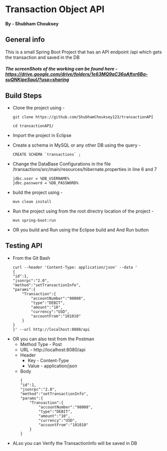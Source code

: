 
# Transaction Object API  
#### By - Shubham Chouksey

## General info
This is a small Spring Boot Project that has an API endpoint /api which gets the transaction and saved in the DB
##### The screenShots of the working can be found here - https://drive.google.com/drive/folders/1e63MQ9aC36oAftxr6Ba-suQNKipeSquU?usp=sharing 


## Build Steps
* Clone the project using -
    ```shell script
    git clone https://github.com/ShubhamChouksey123/transactionAPI
    ```
    ```shell script
    cd transactionAPI/
    ```
* Import the project in Eclipse 
* Create a schema in MySQL or any other DB using the query - 
    ```shell script
    CREATE SCHEMA `transactions` ;
    ```

   

* Change the DataBase Configurations in the file /transactions/src/main/resources/hibernate.properties
    in line 6 and 7 
    ```shell script
    jdbc.user = %DB_USERNAME%
    jdbc.password = %DB_PASSWORD%
    ```
    
* build the project using - 
    ```shell script
    mvn clean install
    ```
* Run the project using from the root directry location of the project -
    ```shell script
    mvn spring-boot:run 
    ```
* OR you build and Run using the Eclipse build and And Run button 


## Testing API
* From the Git Bash 
    ```shell script
    curl --header 'Content-Type: application/json' --data '
    {
    "id":1,
    "jsonrpc":"2.0",
    "method":"setTransactionInfo",
    "params":{
        "Transaction":{
            "accountNumber":"98008",
            "type":"DEBIT",
            "amount":"10",
            "currency":"USD",
            "accountFrom":"101010"
        }
    }
    }' --url http://localhost:8080/api 
    ```
* OR you can also test from the Postman 
    * Method Type - Post
    * URL - http://localhost:8080/api
    * Header 
        * Key - Content-Type
        * Value - application/json
    * Body 
        ```shell script        
        {
        "id":1,
        "jsonrpc":"2.0",
        "method":"setTransactionInfo",
        "params":{
            "Transaction":{
                "accountNumber":"98008",
                "type":"DEBIT",
                "amount":"10",
                "currency":"USD",
                "accountFrom":"101010"
            }
        }
        ```
* ALso you can Verify the TransactionInfo will be saved in DB